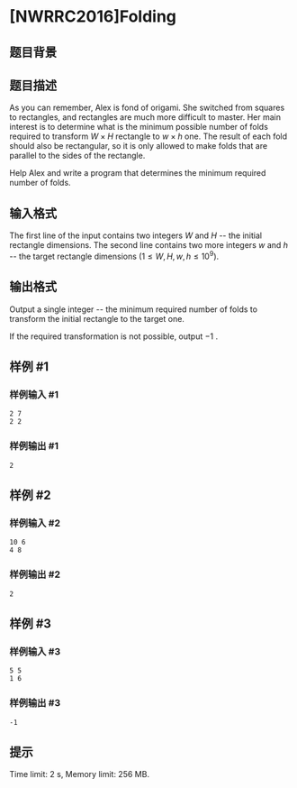 # [NWRRC2016]Folding

## 题目背景



## 题目描述



As you can remember, Alex is fond of origami. She switched from squares to rectangles, and rectangles are much more difficult to master. Her main interest is to determine what is the minimum possible number of folds required to transform $W \times H$ rectangle to $w \times h$ one. The result of each fold should also be rectangular, so it is only allowed to make folds that are parallel to the sides of the rectangle.

Help Alex and write a program that determines the minimum required number of folds.



## 输入格式



The first line of the input contains two integers $W$ and $H$ -- the initial rectangle dimensions. The second line contains two more integers $w$ and $h$ -- the target rectangle dimensions $(1 \le W , H , w , h \le 10^{9}).$



## 输出格式



Output a single integer -- the minimum required number of folds to transform the initial rectangle to the target one.

If the required transformation is not possible, output $−1$ .



## 样例 #1

### 样例输入 #1
```
2 7
2 2
```

### 样例输出 #1

```
2
```

## 样例 #2

### 样例输入 #2
```
10 6
4 8
```

### 样例输出 #2

```
2
```

## 样例 #3

### 样例输入 #3
```
5 5
1 6
```

### 样例输出 #3

```
-1
```

## 提示

Time limit: 2 s, Memory limit: 256 MB. 


